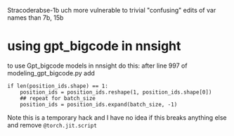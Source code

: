 Stracoderabse-1b uch more vulnerable to trivial "confusing" edits of var names than 7b, 15b

# using gpt_bigcode in nnsight

to use Gpt_bigcode models in nnsight do this: after line 997 of modeling_gpt_bigcode.py add 

```
if len(position_ids.shape) == 1:
    position_ids = position_ids.reshape(1, position_ids.shape[0])
    ## repeat for batch_size
    position_ids = position_ids.expand(batch_size, -1)
```

Note this is a temporary hack and I have no idea if this breaks anything else
and remove `@torch.jit.script`
